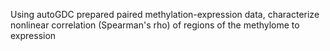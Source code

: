 Using autoGDC prepared paired methylation-expression data,
characterize nonlinear correlation (Spearman's rho) of regions of the methylome to expression
